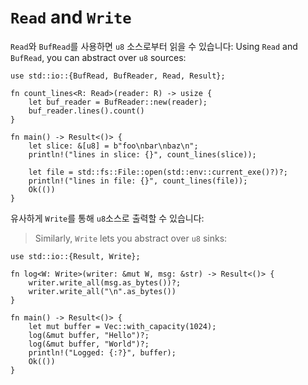 # `Read` and `Write`

`Read`와 `BufRead`를 사용하면 `u8` 소스로부터 읽을 수 있습니다:
Using `Read` and `BufRead`, you can abstract over `u8` sources:

```rust,editable
use std::io::{BufRead, BufReader, Read, Result};

fn count_lines<R: Read>(reader: R) -> usize {
    let buf_reader = BufReader::new(reader);
    buf_reader.lines().count()
}

fn main() -> Result<()> {
    let slice: &[u8] = b"foo\nbar\nbaz\n";
    println!("lines in slice: {}", count_lines(slice));

    let file = std::fs::File::open(std::env::current_exe()?)?;
    println!("lines in file: {}", count_lines(file));
    Ok(())
}
```

유사하게 `Write`를 통해 `u8`소스로 출력할 수 있습니다:
> Similarly, `Write` lets you abstract over `u8` sinks:

```rust,editable
use std::io::{Result, Write};

fn log<W: Write>(writer: &mut W, msg: &str) -> Result<()> {
    writer.write_all(msg.as_bytes())?;
    writer.write_all("\n".as_bytes())
}

fn main() -> Result<()> {
    let mut buffer = Vec::with_capacity(1024);
    log(&mut buffer, "Hello")?;
    log(&mut buffer, "World")?;
    println!("Logged: {:?}", buffer);
    Ok(())
}
```
